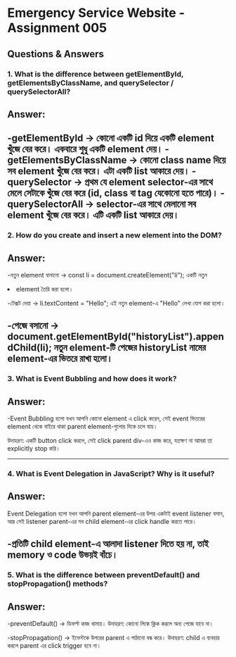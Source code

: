 # Emergency Service Website - Assignment 005


## Questions & Answers

### 1. What is the difference between getElementById, getElementsByClassName, and querySelector / querySelectorAll?
## Answer:
-getElementById → কোনো একটি id দিয়ে একটি element খুঁজে বের করে। একবারে শুধু একটি element দেয়।
-getElementsByClassName → কোনো class name দিয়ে সব element খুঁজে বের করে। এটা একটি list আকারে দেয়।
-querySelector → প্রথম যে element selector-এর সাথে মেলে সেটাকে খুঁজে বের করে (id, class বা tag যেকোনো হতে পারে)।
-querySelectorAll → selector-এর সাথে মেলানো সব element খুঁজে বের করে। এটি একটি list আকারে দেয়।
---

### 2. How do you create and insert a new element into the DOM?
## Answer:
-নতুন element বানানো → const li = document.createElement("li");
একটি নতুন <li> element তৈরি করা হলো।

-টেক্সট দেয়া → li.textContent = "Hello";
এই নতুন element-এ "Hello" লেখা যোগ করা হলো।

-পেজে বসানো → document.getElementById("historyList").appendChild(li);
নতুন element-টি পেজের historyList নামের element-এর ভিতরে রাখা হলো।
---

### 3. What is Event Bubbling and how does it work?
## Answer:

-Event Bubbling হলো যখন আপনি কোনো element এ click করেন, সেই event ভিতরের element থেকে বাইরে থাকা parent element-গুলোর দিকে চলে যায়।

উদাহরণ: একটি button click করলে, সেই click parent div-এও কাজ করে, যতক্ষণ না আমরা তা explicitly stop করি।

---

### 4. What is Event Delegation in JavaScript? Why is it useful?

## Answer:
Event Delegation হলো যখন আপনি parent element-এর উপর একটাই event listener বসান, আর সেই listener parent-এর সব child element-এর click handle করতে পারে।

-প্রতিটি child element-এ আলাদা listener দিতে হয় না, তাই memory ও code উভয়ই বাঁচে।
---

### 5. What is the difference between preventDefault() and stopPropagation() methods?
## Answer:
-preventDefault() → ডিফল্ট কাজ থামায়। উদাহরণ: কোনো লিঙ্কে ক্লিক করলে অন্য পেজে যাবে না।

-stopPropagation() → ইভেন্টকে উপরের parent এ পাঠানো বন্ধ করে। উদাহরণ: child এ ব্যবহার করলে parent এর click trigger হবে না।
